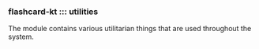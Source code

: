 ### flashcard-kt ::: utilities

The module contains various utilitarian things that are used throughout the system.